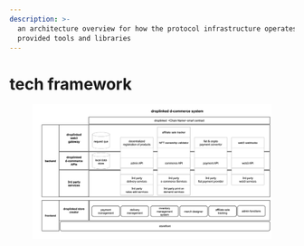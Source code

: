 ```yaml
---
description: >-
  an architecture overview for how the protocol infrastructure operates with
  provided tools and libraries
---
```


# tech framework

<figure><img src=".gitbook/assets/Screen Shot 2023-03-26 at 12.17.23 PM.png" alt=""><figcaption></figcaption></figure>
